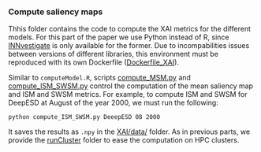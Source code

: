 ### Compute saliency maps
Thhis folder contains the code to compute the XAI metrics for the different models. For this part of the paper we use Python instead of R, since [INNvestigate](https://github.com/albermax/innvestigate) is only available for the former. Due to incompabilities issues between versions of different libraries, this environment must be reproduced with its own Dockerfile ([Dockerfile_XAI](https://github.com/jgonzalezab/XAI-metrics-North-America/blob/main/docker/Dockerfile_XAI)).

Similar to `computeModel.R`, scripts [compute_MSM.py](https://github.com/jgonzalezab/XAI-metrics-North-America/blob/main/XAI/compute_MSM.py) and [compute_ISM_SWSM.py](https://github.com/jgonzalezab/XAI-metrics-North-America/blob/main/XAI/compute_ISM_SWSM.py) control the computation of the mean saliency map and ISM and SWSM metrics. For example, to compute ISM and SWSM for DeepESD at August of the year 2000, we must run the following:

```
python compute_ISM_SWSM.py DeeepESD 08 2000
```

It saves the results as `.npy` in the [XAI/data/](https://github.com/jgonzalezab/XAI-metrics-North-America/tree/main/XAI/data) folder. As in previous parts, we provide the [runCluster](https://github.com/jgonzalezab/XAI-Statistical-Downscaling/tree/main/XAI/runCluster) folder to ease the computation on HPC clusters.
